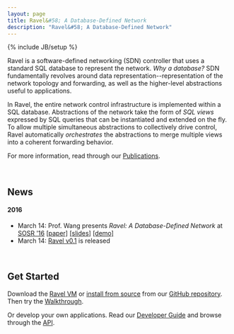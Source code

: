 ```yaml
---
layout: page
title: Ravel&#58; A Database-Defined Network
description: "Ravel&#58; A Database-Defined Network"
---
```

{% include JB/setup %}


Ravel is a software-defined networking (SDN) controller that uses a standard SQL database to represent the network.  _Why a database?_ SDN fundamentally revolves around data representation--representation of the network topology and forwarding, as well as the higher-level abstractions useful to applications.

In Ravel, the entire network control infrastructure is implemented within a SQL database.  Abstractions of the network take the form of _SQL views_ expressed by SQL queries that can be instantiated and extended on the fly.  To allow multiple simultaneous abstractions to collectively drive control, Ravel automatically _orchestrates_ the abstractions to merge multiple views into a coherent forwarding behavior.

For more information, read through our [Publications]({{site.url}}publications).

<br/>

## News ##

#### 2016 ####
* March 14: Prof. Wang presents _Ravel: A Database-Defined Network_ at [SOSR '16](http://conferences.sigcomm.org/sosr/2016/) [[paper]](docs/sosr16.pdf) [[slides]](docs/sosr16slide.pdf) [[demo]](demo.mp4)
* March 14: [Ravel v0.1](https://github.com/ravel-net/ravel/releases/tag/v0.1) is released

<br/>

## Get Started ##

Download the [Ravel VM]({{site.url}}download#option-1-pre-packaged-vm) or [install from source]({{site.url}}download#option-2-install-from-source) from our [GitHub repository](http://github.com/ravel-net/ravel).  Then try the [Walkthrough]({{site.url}}walkthrough).

Or develop your own applications.  Read our [Developer Guide]({{site.url}}manual) and browse through the [API](api/annotated.html).
